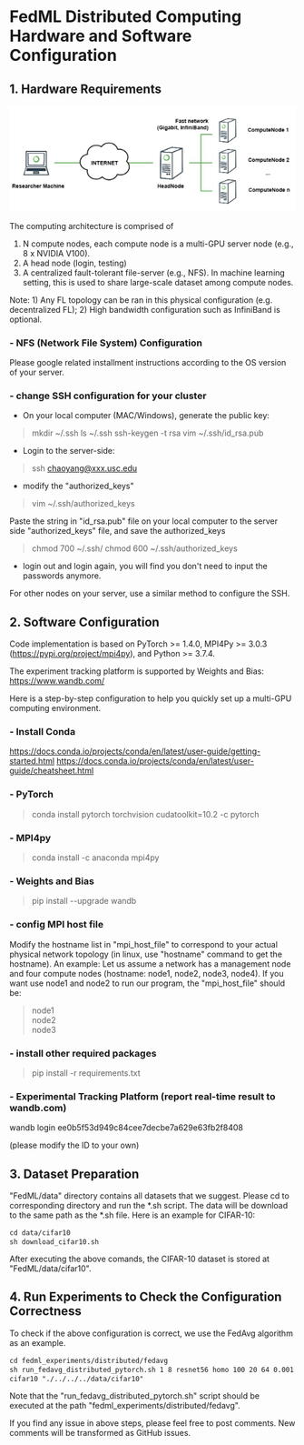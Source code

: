 # FedML Distributed Computing Hardware and Software Configuration

## 1. Hardware Requirements
![multi-gpu-server](./image/multi-gpu-topo.png)

The computing architecture is comprised of
1. N compute nodes, each compute node is a multi-GPU server node (e.g., 8 x NVIDIA V100). 
2. A head node (login, testing) 
3. A centralized fault-tolerant file-server (e.g., NFS). In machine learning setting, this is used to share large-scale dataset among compute nodes.

Note: 1) Any FL topology can be ran in this physical configuration (e.g. decentralized FL); 2) High bandwidth configuration such as InfiniBand is optional.

### **- NFS (Network File System) Configuration**
Please google related installment instructions according to the OS version of your server.

### **- change SSH configuration for your cluster**

- On your local computer (MAC/Windows), generate the public key:
> mkdir ~/.ssh
> ls ~/.ssh
> ssh-keygen -t rsa
> vim ~/.ssh/id_rsa.pub

- Login to the server-side:
> ssh chaoyang@xxx.usc.edu

- modify the "authorized_keys"
> vim ~/.ssh/authorized_keys


Paste the string in "id_rsa.pub" file on your local computer to the server side "authorized_keys" file, and save the authorized_keys
> chmod 700 ~/.ssh/
> chmod 600 ~/.ssh/authorized_keys


- login out and login again, you will find you don't need to input the passwords anymore.

For other nodes on your server, use a similar method to configure the SSH.


## 2. Software Configuration

Code implementation is based on PyTorch >= 1.4.0, MPI4Py >= 3.0.3 (https://pypi.org/project/mpi4py), and Python >= 3.7.4.

The experiment tracking platform is supported by Weights and Bias: https://www.wandb.com/

Here is a step-by-step configuration to help you quickly set up a multi-GPU computing environment.
### **- Install Conda**

https://docs.conda.io/projects/conda/en/latest/user-guide/getting-started.html
https://docs.conda.io/projects/conda/en/latest/user-guide/cheatsheet.html

### **- PyTorch**

> conda install pytorch torchvision cudatoolkit=10.2 -c pytorch

### **- MPI4py**
> conda install -c anaconda mpi4py

### **- Weights and Bias**
> pip install --upgrade wandb

### **- config MPI host file**
Modify the hostname list in "mpi_host_file" to correspond to your actual physical network topology (in linux, use "hostname" command to get the hostname).
An example: Let us assume a network has a management node and four compute nodes (hostname: node1, node2, node3, node4).
If you want use node1 and node2 to run our program, the "mpi_host_file" should be:
> node1 \
> node2 \
> node3


### **- install other required packages**
> pip install -r requirements.txt


### **- Experimental Tracking Platform (report real-time result to wandb.com)**
wandb login ee0b5f53d949c84cee7decbe7a629e63fb2f8408

(please modify the ID to your own)

## 3. Dataset Preparation
"FedML/data" directory contains all datasets that we suggest. Please cd to corresponding directory and run the *.sh script. 
The data will be download to the same path as the *.sh file. Here is an example for CIFAR-10:

```
cd data/cifar10
sh download_cifar10.sh
```
After executing the above comands, the CIFAR-10 dataset is stored at "FedML/data/cifar10".

## 4. Run Experiments to Check the Configuration Correctness
To check if the above configuration is correct, we use the FedAvg algorithm as an example.

```
cd fedml_experiments/distributed/fedavg
sh run_fedavg_distributed_pytorch.sh 1 8 resnet56 homo 100 20 64 0.001 cifar10 "./../../../data/cifar10"
```
Note that the "run_fedavg_distributed_pytorch.sh" script should be executed at the path "fedml_experiments/distributed/fedavg".

If you find any issue in above steps, please feel free to post comments. New comments will be transformed as GitHub issues.
